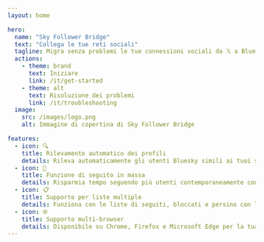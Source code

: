 ```yaml
---
layout: home

hero:
  name: "Sky Follower Bridge"
  text: "Collega le tue reti sociali"
  tagline: Migra senza problemi le tue connessioni sociali da 𝕏 a Bluesky
  actions:
    - theme: brand
      text: Iniziare
      link: /it/get-started
    - theme: alt
      text: Risoluzione dei problemi
      link: /it/troubleshooting
  image:
    src: /images/logo.png
    alt: Immagine di copertina di Sky Follower Bridge

features:
  - icon: 🔍
    title: Rilevamento automatico dei profili
    details: Rileva automaticamente gli utenti Bluesky simili ai tuoi seguiti su 𝕏.
  - icon: 🚀
    title: Funzione di seguito in massa
    details: Risparmia tempo seguendo più utenti contemporaneamente con il nostro pulsante "Follow All".
  - icon: 📋
    title: Supporto per liste multiple
    details: Funziona con le liste di seguiti, bloccati e persino con le liste pubbliche di 𝕏.
  - icon: 🌐
    title: Supporto multi-browser
    details: Disponibile su Chrome, Firefox e Microsoft Edge per la tua comodità.
--- 
```

